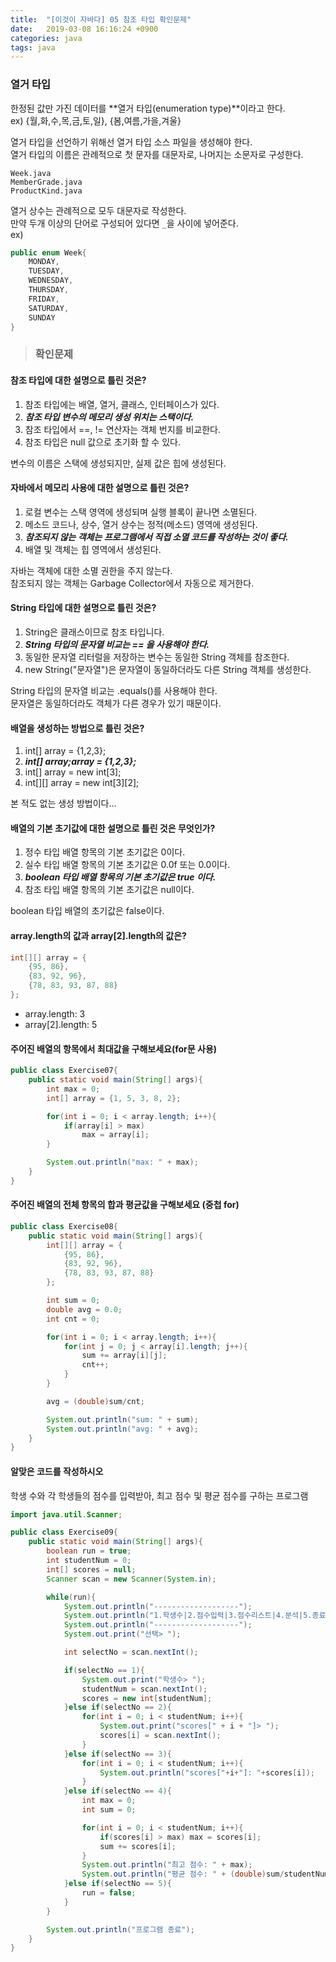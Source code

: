 ```yaml
---
title:  "[이것이 자바다] 05 참조 타입 확인문제"
date:   2019-03-08 16:16:24 +0900
categories: java
tags: java
---
```


### 열거 타입

한정된 값만 가진 데이터를 **열거 타입(enumeration type)**이라고 한다.  
ex) {월,화,수,목,금,토,일}, {봄,여름,가을,겨울}  
  
열거 타입을 선언하기 위해선 열거 타입 소스 파일을 생성해야 한다.  
열거 타입의 이름은 관례적으로 첫 문자를 대문자로, 나머지는 소문자로 구성한다.  

```
Week.java
MemberGrade.java
ProductKind.java
```

열거 상수는 관례적으로 모두 대문자로 작성한다.  
만약 두개 이상의 단어로 구성되어 있다면 `_`을 사이에 넣어준다.  
ex)  

```java
public enum Week{
	MONDAY,
	TUESDAY,
	WEDNESDAY,
	THURSDAY,
	FRIDAY,
	SATURDAY,
	SUNDAY
}
```

> ### 확인문제

#### 참조 타입에 대한 설명으로 틀린 것은?

1. 참조 타입에는 배열, 열거, 클래스, 인터페이스가 있다.
2. **_참조 타입 변수의 메모리 생성 위치는 스택이다._**
3. 참조 타입에서 ==, != 연산자는 객체 번지를 비교한다.
4. 참조 타입은 null 값으로 초기화 할 수 있다.

변수의 이름은 스택에 생성되지만, 실제 값은 힙에 생성된다.  

#### 자바에서 메모리 사용에 대한 설명으로 틀린 것은?

1. 로컬 변수는 스택 영역에 생성되며 실행 블록이 끝나면 소멸된다.
2. 메소드 코드나, 상수, 열거 상수는 정적(메소드) 영역에 생성된다.
3. **_참조되지 않는 객체는 프로그램에서 직접 소멸 코드를 작성하는 것이 좋다._**
4. 배열 및 객체는 힙 영역에서 생성된다.

자바는 객체에 대한 소멸 권한을 주지 않는다.  
참조되지 않는 객체는 Garbage Collector에서 자동으로 제거한다.  

#### String 타입에 대한 설명으로 틀린 것은?

1. String은 클래스이므로 참조 타입니다.
2. **_String 타입의 문자열 비교는 == 을 사용해야 한다._**
3. 동일한 문자열 리터럴을 저장하는 변수는 동일한 String 객체를 참조한다.
4. new String("문자열")은 문자열이 동일하더라도 다른 String 객체를 생성한다.

String 타입의 문자열 비교는 .equals()를 사용해야 한다.  
문자열은 동일하더라도 객체가 다른 경우가 있기 때문이다.  

#### 배열을 생성하는 방법으로 틀린 것은?

1. int[] array = {1,2,3};
2. **_int[] array;array = {1,2,3};_**
3. int[] array = new int[3];
4. int[][] array = new int[3][2];

본 적도 없는 생성 방법이다...

#### 배열의 기본 초기값에 대한 설명으로 틀린 것은 무엇인가?

1. 정수 타입 배열 항목의 기본 초기값은 0이다.
2. 실수 타입 배열 항목의 기본 초기값은 0.0f 또는 0.0이다.
3. **_boolean 타입 배열 항목의 기본 초기값은 true 이다._**
4. 참조 타입 배열 항목의 기본 초기값은 null이다.

boolean 타입 배열의 초기값은 false이다.

#### array.length의 값과 array[2].length의 값은?

```java
int[][] array = {
	{95, 86},
	{83, 92, 96},
	{78, 83, 93, 87, 88}
};
```

- array.length: 3
- array[2].length: 5

#### 주어진 배열의 항목에서 최대값을 구해보세요(for문 사용)

```java
public class Exercise07{
	public static void main(String[] args){
		int max = 0;
		int[] array = {1, 5, 3, 8, 2};

		for(int i = 0; i < array.length; i++){
			if(array[i] > max)
				max = array[i];
		}

		System.out.println("max: " + max);
	}
}
```

#### 주어진 배열의 전체 항목의 합과 평균값을 구해보세요 (중첩 for)

```java
public class Exercise08{
	public static void main(String[] args){
		int[][] array = {
			{95, 86},
			{83, 92, 96},
			{78, 83, 93, 87, 88}
		};

		int sum = 0;
		double avg = 0.0;
		int cnt = 0;

		for(int i = 0; i < array.length; i++){
			for(int j = 0; j < array[i].length; j++){
				sum += array[i][j];
				cnt++;
			}
		}

		avg = (double)sum/cnt;

		System.out.println("sum: " + sum);
		System.out.println("avg: " + avg);
	}
}
```

#### 알맞은 코드를 작성하시오

학생 수와 각 학생들의 점수를 입력받아, 최고 점수 및 평균 점수를 구하는 프로그램

```java
import java.util.Scanner;

public class Exercise09{
	public static void main(String[] args){
		boolean run = true;
		int studentNum = 0;
		int[] scores = null;
		Scanner scan = new Scanner(System.in);

		while(run){
			System.out.println("-------------------");
			System.out.println("1.학생수|2.점수입력|3.점수리스트|4.분석|5.종료");
			System.out.println("-------------------");
			System.out.print("선택> ");

			int selectNo = scan.nextInt();

			if(selectNo == 1){
				System.out.print("학생수> ");
				studentNum = scan.nextInt();
				scores = new int[studentNum];
			}else if(selectNo == 2){
				for(int i = 0; i < studentNum; i++){
					System.out.print("scores[" + i + "]> ");
					scores[i] = scan.nextInt();
				}
			}else if(selectNo == 3){
				for(int i = 0; i < studentNum; i++){
					System.out.println("scores["+i+"]: "+scores[i]);
				}
			}else if(selectNo == 4){
				int max = 0;
				int sum = 0;

				for(int i = 0; i < studentNum; i++){
					if(scores[i] > max) max = scores[i];
					sum += scores[i];
				}
				System.out.println("최고 점수: " + max);
				System.out.println("평균 점수: " + (double)sum/studentNum);
			}else if(selectNo == 5){
				run = false;
			}
		}

		System.out.println("프로그램 종료");
	}
}
```